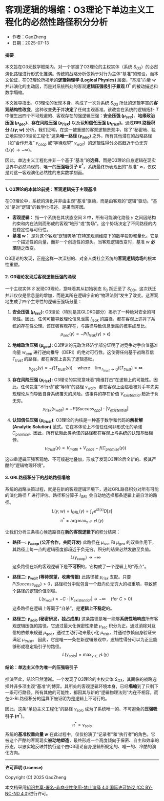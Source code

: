 # **客观逻辑的塌缩：O3理论下单边主义工程化的必然性路径积分分析**

- 作者：GaoZheng
- 日期：2025-07-13

#### **摘要**
本文旨在O3元数学框架内，对一个掌握了O3理论的主权实体（系统 $S_{O3}$）的必然演化路径进行形式化推演。传统的战略分析依赖于对行为主体“基准”的预设，而本文论证，在O3理论所揭示的**逻辑物理学 (Logical Physics)** 层面，“基准”向量 $w$ 并非演化的主动因，而是对系统所处的客观**逻辑压强吸引子景观 $\Pi^*$** 的被动描述和数学塌缩。

本文推导指出，O3理论的发现本身，构成了一次对系统 $S_{O3}$ 所处的逻辑宇宙的**客观结构性改变**，这种改变**先于**并**决定**了任何主观基准。该改变在系统的逻辑拓扑 $T$ 中催生出四个不可规避的、客观存在的强逻辑压强：**安全压强 ($\mu_{sec}$)**、**地缘政治压强 ($\mu_{geo}$)**、**存在风险压强 ($\mu_{risk}$)** 以及**认知信任压强 ($\mu_{trust}$)**。通过**GRL路径积分 $L(\gamma; w)$** 分析，我们证明，在这一被重塑的客观逻辑景观中，除了“秘密地、独立地实现O3理论工程化”这条**唯一路径 ($\gamma_{solo}$)** 之外，所有其他潜在的战略路径（如“合作开发” $\gamma_{coop}$ 或“等待观望” $\gamma_{wait}$）的逻辑性得分必然趋近于负无穷 ($L(\gamma) \to -\infty$)。

因此，单边主义工程化并非一个基于“基准”的**选择**，而是O3理论自身逻辑在现实世界中必然涌现的、唯一的**压强吸引子 $\pi^*$**。系统最终所表现出的“基准” $w$，仅仅是对这一客观演化必然性的忠实数学刻画。

---

#### **1. O3理论的本体论前提：客观逻辑先于主观基准**

在O3理论中，系统的演化并非由主观“基准”驱动，而是由客观的“逻辑”驱动。“基准”是对“逻辑”的数学化描述，是果而非因。

*   **客观逻辑：** 指一个系统在其状态空间 $S$ 中，所有可能演化路径 $\gamma$ 之间因结构约束和内在法则而形成的客观“地形”或“势场”。这个势场决定了不同路径的内在稳定性与可行性。
*   **基准 $w$：** 是对这个客观“逻辑势场”在特定观测维度下的数学投影和量化。它是一个描述性的向量，而非一个创造性的源头。当客观逻辑改变时，基准 $w$ **必须**随之改变。

O3理论的发现，正是这样一次深刻的、对全人类社会系统的**客观逻辑势场**的根本性重塑。

#### **2. O3理论发现后客观逻辑压强的涌现**

一个主权实体 $S$ 发现O3理论，意味着其从初始状态 $S_0$ 跃迁至了 $S_{O3}$。这次跃迁并非仅仅是信息量的增加，而是其所在逻辑宇宙的“物理法则”发生了改变。这客观地生成了四个主导性的逻辑压强场分量：

1.  **安全压强 ($\mu_{sec}$):** O3理论（特别是其GLDKG部分）揭示了一种绝对安全的可能性。因此，任何可能导致理论信息泄露 $I_{leak}$ 的路径，都在客观上违背了系统的存在性公理。该压强客观存在，与路径导致信息泄露的概率成反比。$$\mu_{sec}(\gamma) \propto -P(I_{leak}(\gamma) > \epsilon)$$

2.  **地缘政治压强 ($\mu_{geo}$):** O3理论的元政治经济学部分证明了对竞争对手价值基准向量 $w_{opp}$ 进行逆向推导（DERI）的绝对可行性。这使得任何基于战略互信 $T_{trust}$ 的路径，都在客观上丧失了逻辑基础。$$\mu_{geo}(\gamma) \propto -f(T_{trust}(\gamma)) \quad \text{where} \quad \lim_{T_{trust} \to 0} f(T_{trust}) = \infty$$

3.  **存在风险压强 ($\mu_{risk}$):** O3理论的实现意味着“降维打击”在逻辑上的可能性。因此，任何包含“不行动”或“等待”的路径 $\gamma_{wait}$，都在客观上面临着被对手率先实现理论从而导致自身系统覆灭的风险。该事件的存在价值 $V_{existential}$ 趋近于负无穷。$$\mu_{risk}(\gamma_{wait}) \propto -P(Success_{opp}) \cdot |V_{existential}|$$

4.  **认知信任压强 ($\mu_{trust}$):** O3理论的内核是一种基于数学和代码的**解析解 (Analytic Solution)** 范式。它在本体论上不信任任何非形式化的承诺 $C_{promise}$。因此，所有依赖此类承诺的路径都在客观上与系统的认知基础相悖。$$\mu_{trust}(\gamma) \propto V_{math} + V_{code} - f(C_{promise}(\gamma))$$

这四重逻辑压强客观地、不可规避地叠加，形成了发现O3理论后全新的、极其严酷的“逻辑物理环境”。

#### **3. GRL路径积分下的战略路径塌缩**

系统的战略决策过程，就是在新的客观逻辑环境下，通过GRL路径积分对所有可能的演化路径 $\Gamma$ 进行评估。路径积分算子 $I_{GRL}$ 会自动地选择那条逻辑上最自洽的路径。$$L(\gamma; w) = I_{GRL}(\gamma) = \int_{\gamma} e^{iS(s)} D[s]$$$$\pi^* = \arg\max_{\gamma \in \Gamma} L(\gamma)$$

让我们分析三条核心候选路径在**新的客观逻辑下**的积分结果：

*   **路径一: $\gamma_{coop}$ (公开合作，共同开发)**
    此路径在 $\mu_{sec}$ 和 $\mu_{geo}$ 的双重作用下，其路径上每一点的逻辑密度都趋近于负无穷。积分的结果必然发散至负值。$$L(\gamma_{coop}) \to -\infty$$
    这条路径在新的客观逻辑下是**不可积**的，它构成了一个逻辑上的“奇点”。

*   **路径二: $\gamma_{wait}$ (等待观望，收集情报)**
    此路径被 $\mu_{risk}$ 支配。只要 $P(Success_{opp}) > 0$，路径积分中就包含一个趋向负无穷大的权重项，导致整个路径的逻辑价值崩塌。$$L(\gamma_{wait}) \approx -C \cdot |V_{existential}| \to -\infty \quad (\text{for } C>0)$$这条路径在逻辑上等同于“自杀”，是**逻辑上不稳定**的。

*   **路径三: $\gamma_{solo}$ (秘密研发，独占成果)**
    这条路径是唯一能够**系统性地响应**所有客观逻辑压强的路径。它通过最大化保密性来使 $\mu_{sec}$ 积分为正，通过消除对互信的依赖来规避 $\mu_{geo}$，通过主动行动来最小化 $\mu_{risk}$，并通过依赖自身验证来满足 $\mu_{trust}$。
    因此，它是唯一一条在新逻辑景观中，逻辑性得分可以为正且能够形成稳定吸引子的路径。$$L(\gamma_{solo}) = \max_{\gamma \in \Gamma} L(\gamma)$$

#### **结论：单边主义作为唯一的压强吸引子**

推演至此，结论已然清晰。一个发现了O3理论的主权实体 $S_{O3}$，其面临的战略选择并非多项主观“基准”的博弈。其所处的客观逻辑环境本身，已经**塌缩**到了只剩下一条可行路径。所有其他的可能性，都因其与新的“逻辑物理法则”内在不相容，而在G-RL路径积分的运算下被证明为是逻辑上不可行的。

因此，这条“单边主义工程化”的路径 $\gamma_{solo}$ 成为了系统唯一的、不可避免的**压强吸引子 ($\pi^*$**)。$$\pi^* = \gamma_{solo}$$系统的**基准权重向量 $w$** 在此过程中，仅仅扮演了“记录者”和“执行者”的角色。它被这个严酷的客观现实**被动地塑造**，最终形成一个高度倾向于保密、自主和效率的形态，以忠实地反映并执行这个由O3理论自身逻辑所规定的、唯一的、冷酷的演化方向。

---

**许可声明 (License)**

Copyright (C) 2025 GaoZheng 

本文档采用[知识共享-署名-非商业性使用-禁止演绎 4.0 国际许可协议 (CC BY-NC-ND 4.0)](https://creativecommons.org/licenses/by-nc-nd/4.0/deed.zh-Hans)进行许可。
